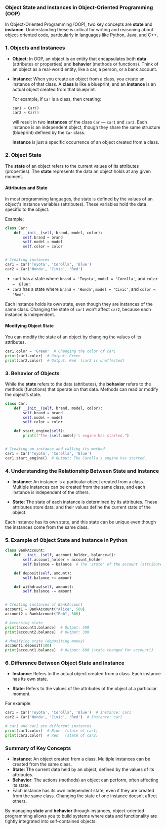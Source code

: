 ### **Object State and Instances in Object-Oriented Programming (OOP)**

In Object-Oriented Programming (OOP), two key concepts are **state** and **instance**.
Understanding these is critical for writing and reasoning about object-oriented code,
particularly in languages like Python, Java, and C++.

### **1. Objects and Instances**

- **Object**: In OOP, an object is an entity that encapsulates both **data** (attributes
  or properties) and **behavior** (methods or functions). Think of an object as a
  real-world entity, like a car, a person, or a bank account.

- **Instance**: When you create an object from a class, you create an instance of that
  class. A **class** is like a blueprint, and an **instance** is an actual object created
  from that blueprint.

  For example, if `Car` is a class, then creating:
  ```python
  car1 = Car()
  car2 = Car()
  ```
  will result in two **instances** of the class `Car` — `car1` and `car2`. Each instance
  is an independent object, though they share the same structure (blueprint) defined by
  the `Car` class.

  **Instance** is just a specific occurrence of an object created from a class.

### **2. Object State**

The **state** of an object refers to the current values of its attributes (properties).
The **state** represents the data an object holds at any given moment.

#### Attributes and State

In most programming languages, the state is defined by the values of an object's instance
variables (attributes). These variables hold the data specific to the object.

Example:

```python
class Car:
    def __init__(self, brand, model, color):
        self.brand = brand
        self.model = model
        self.color = color


# Creating instances
car1 = Car('Toyota', 'Corolla', 'Blue')
car2 = Car('Honda', 'Civic', 'Red')
```

- `car1` has a state where `brand = 'Toyota'`, `model = 'Corolla'`, and `color = 'Blue'`.
- `car2` has a state where `brand = 'Honda'`, `model = 'Civic'`, and `color = 'Red'`.

Each instance holds its own state, even though they are instances of the same class.
Changing the state of `car1` won’t affect `car2`, because each instance is independent.

#### Modifying Object State

You can modify the state of an object by changing the values of its attributes.

```python
car1.color = 'Green'  # Changing the color of car1
print(car1.color)  # Output: Green
print(car2.color)  # Output: Red  (car2 is unaffected)
```

### **3. Behavior of Objects**

While the **state** refers to the data (attributes), the **behavior** refers to the
methods
(functions) that operate on that data. Methods can read or modify the object’s state.

```python
class Car:
    def __init__(self, brand, model, color):
        self.brand = brand
        self.model = model
        self.color = color

    def start_engine(self):
        print(f"The {self.model}'s engine has started.")


# Creating an instance and calling its method
car1 = Car('Toyota', 'Corolla', 'Blue')
car1.start_engine()  # Output: The Corolla's engine has started.
```

### **4. Understanding the Relationship Between State and Instance**

- **Instance**: An instance is a particular object created from a class. Multiple
  instances can be created from the same class, and each instance is independent of the
  others.

- **State**: The state of each instance is determined by its attributes. These attributes
  store data, and their values define the current state of the object.

Each instance has its own state, and this state can be unique even though the instances
come from the same class.

### **5. Example of Object State and Instance in Python**

```python
class BankAccount:
    def __init__(self, account_holder, balance=0):
        self.account_holder = account_holder
        self.balance = balance  # The 'state' of the account (attribute)

    def deposit(self, amount):
        self.balance += amount

    def withdraw(self, amount):
        self.balance -= amount


# Creating instances of BankAccount
account1 = BankAccount("Alice", 500)
account2 = BankAccount("Bob", 300)

# Accessing state
print(account1.balance)  # Output: 500
print(account2.balance)  # Output: 300

# Modifying state (depositing money)
account1.deposit(100)
print(account1.balance)  # Output: 600 (state changed for account1)
```

### **6. Difference Between Object State and Instance**

- **Instance**: Refers to the actual object created from a class. Each instance has its
  own state.

- **State**: Refers to the values of the attributes of the object at a particular moment.

For example:

```python
car1 = Car('Toyota', 'Corolla', 'Blue')  # Instance: car1
car2 = Car('Honda', 'Civic', 'Red')  # Instance: car2

# car1 and car2 are different instances
print(car1.color)  # Blue  (state of car1)
print(car2.color)  # Red   (state of car2)
```

### **Summary of Key Concepts**

- **Instance**: An object created from a class. Multiple instances can be created from the
  same class.
- **State**: The current data held by an object, defined by the values of its attributes.
- **Behavior**: The actions (methods) an object can perform, often affecting its state.
- Each instance has its own independent state, even if they are created from the same
  class. Changing the state of one instance doesn’t affect others.

By managing **state** and **behavior** through instances, object-oriented programming
allows you to build systems where data and functionality are tightly integrated into
self-contained objects.